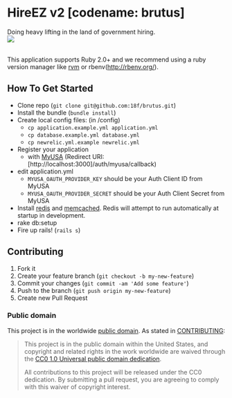 HireEZ v2 [codename: brutus]
=========
Doing heavy lifting in the land of government hiring.<br />
<img src="http://www.kansassampler.org/siteassets/brutis3.jpg" /><br /><br />

This application supports Ruby 2.0+ and we recommend using a ruby version manager like [rvm](http://rvm.io/) or rbenv(http://rbenv.org/).

## How To Get Started
  - Clone repo (`git clone git@github.com:18f/brutus.git`)
  - Install the bundle (`bundle install`)
  - Create local config files: (in /config)
    - `cp application.example.yml application.yml`
    - `cp database.example.yml database.yml`
    - `cp newrelic.yml.example newrelic.yml`
  - Register your application
    - with [MyUSA](http://my.usa.gov) (Redirect URI: [http://localhost:3000]/auth/myusa/callback)
  - edit application.yml
    - `MYUSA_OAUTH_PROVIDER_KEY` should be your Auth Client ID from MyUSA
    - `MYUSA_OAUTH_PROVIDER_SECRET` should be your Auth Client Secret from MyUSA
  - Install [redis](http://redis.io/topics/quickstart) and [memcached](http://cloudbur.st/evan/memcached/files/README.html).  Redis will attempt to run automatically at startup in development.
  - rake db:setup
  - Fire up rails! (`rails s`)



## Contributing

1. Fork it
2. Create your feature branch (`git checkout -b my-new-feature`)
3. Commit your changes (`git commit -am 'Add some feature'`)
4. Push to the branch (`git push origin my-new-feature`)
5. Create new Pull Request

### Public domain

This project is in the worldwide [public domain](LICENSE.md). As stated in [CONTRIBUTING](CONTRIBUTING.md):

> This project is in the public domain within the United States, and copyright and related rights in the work worldwide are waived through the [CC0 1.0 Universal public domain dedication](https://creativecommons.org/publicdomain/zero/1.0/).
>
> All contributions to this project will be released under the CC0 dedication. By submitting a pull request, you are agreeing to comply with this waiver of copyright interest.
